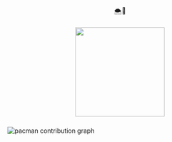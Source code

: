 <p align="center">🌨️🌷</p>

###

<div align="center">
  <img height="200" src=""  />
</div>

###

<picture>
  <source media="(prefers-color-scheme: dark)" srcset="https://raw.githubusercontent.com/joyyirel/joyyirel/output/pacman-contribution-graph-dark.svg">
  <source media="(prefers-color-scheme: light)" srcset="https://raw.githubusercontent.com/joyyirel/joyyirel/output/pacman-contribution-graph.svg">
  <img alt="pacman contribution graph" src="https://raw.githubusercontent.com/joyyirel/joyyirel/output/pacman-contribution-graph.svg">
</picture>

###
